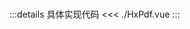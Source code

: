<script setup>
// import HxPdf from "./HxPdf.vue"
</script>

<!-- <HxPdf/> -->

<br>

:::details 具体实现代码
<<< ./HxPdf.vue
:::
